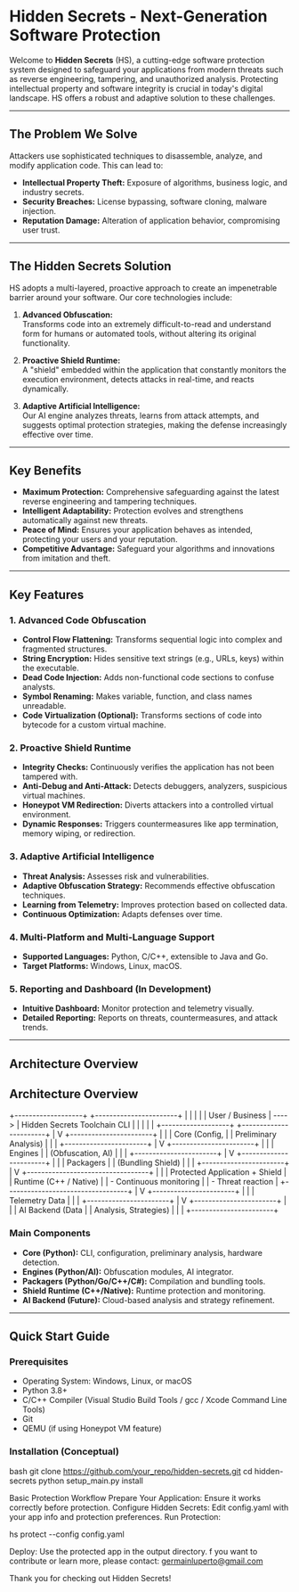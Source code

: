 # Hidden Secrets - Next-Generation Software Protection

Welcome to **Hidden Secrets** (HS), a cutting-edge software protection system designed to safeguard your applications from modern threats such as reverse engineering, tampering, and unauthorized analysis. Protecting intellectual property and software integrity is crucial in today's digital landscape. HS offers a robust and adaptive solution to these challenges.

---

## The Problem We Solve

Attackers use sophisticated techniques to disassemble, analyze, and modify application code. This can lead to:

- **Intellectual Property Theft:** Exposure of algorithms, business logic, and industry secrets.  
- **Security Breaches:** License bypassing, software cloning, malware injection.  
- **Reputation Damage:** Alteration of application behavior, compromising user trust.

---

## The Hidden Secrets Solution

HS adopts a multi-layered, proactive approach to create an impenetrable barrier around your software. Our core technologies include:

1. **Advanced Obfuscation:**  
   Transforms code into an extremely difficult-to-read and understand form for humans or automated tools, without altering its original functionality.

2. **Proactive Shield Runtime:**  
   A "shield" embedded within the application that constantly monitors the execution environment, detects attacks in real-time, and reacts dynamically.

3. **Adaptive Artificial Intelligence:**  
   Our AI engine analyzes threats, learns from attack attempts, and suggests optimal protection strategies, making the defense increasingly effective over time.

---

## Key Benefits

- **Maximum Protection:** Comprehensive safeguarding against the latest reverse engineering and tampering techniques.  
- **Intelligent Adaptability:** Protection evolves and strengthens automatically against new threats.  
- **Peace of Mind:** Ensures your application behaves as intended, protecting your users and your reputation.  
- **Competitive Advantage:** Safeguard your algorithms and innovations from imitation and theft.

---

## Key Features

### 1. Advanced Code Obfuscation

- **Control Flow Flattening:** Transforms sequential logic into complex and fragmented structures.  
- **String Encryption:** Hides sensitive text strings (e.g., URLs, keys) within the executable.  
- **Dead Code Injection:** Adds non-functional code sections to confuse analysts.  
- **Symbol Renaming:** Makes variable, function, and class names unreadable.  
- **Code Virtualization (Optional):** Transforms sections of code into bytecode for a custom virtual machine.

### 2. Proactive Shield Runtime

- **Integrity Checks:** Continuously verifies the application has not been tampered with.  
- **Anti-Debug and Anti-Attack:** Detects debuggers, analyzers, suspicious virtual machines.  
- **Honeypot VM Redirection:** Diverts attackers into a controlled virtual environment.  
- **Dynamic Responses:** Triggers countermeasures like app termination, memory wiping, or redirection.

### 3. Adaptive Artificial Intelligence

- **Threat Analysis:** Assesses risk and vulnerabilities.  
- **Adaptive Obfuscation Strategy:** Recommends effective obfuscation techniques.  
- **Learning from Telemetry:** Improves protection based on collected data.  
- **Continuous Optimization:** Adapts defenses over time.

### 4. Multi-Platform and Multi-Language Support

- **Supported Languages:** Python, C/C++, extensible to Java and Go.  
- **Target Platforms:** Windows, Linux, macOS.

### 5. Reporting and Dashboard (In Development)

- **Intuitive Dashboard:** Monitor protection and telemetry visually.  
- **Detailed Reporting:** Reports on threats, countermeasures, and attack trends.

---

## Architecture Overview

## Architecture Overview

+-------------------+       +-----------------------+
|                   |       |                       |
| User / Business   | ----> | Hidden Secrets Toolchain CLI |
|                   |       |                       |
+-------------------+       +-----------------------+
                                |
                                V
                       +-----------------------+
                       |                       |
                       | Core (Config,          |
                       | Preliminary Analysis)  |
                       |                       |
                       +-----------------------+
                                |
                                V
                       +-----------------------+
                       |                       |
                       | Engines                |
                       | (Obfuscation, AI)      |
                       |                       |
                       +-----------------------+
                                |
                                V
                       +-----------------------+
                       |                       |
                       | Packagers              |
                       | (Bundling Shield)      |
                       |                       |
                       +-----------------------+
                                |
                                V
                +----------------------------------+
                |                                  |
                | Protected Application + Shield   |
                | Runtime (C++ / Native)            |
                |  - Continuous monitoring          |
                |  - Threat reaction                |
                +----------------------------------+
                                |
                                V
                       +-----------------------+
                       |                       |
                       | Telemetry Data         |
                       |                       |
                       +-----------------------+
                                |
                                V
                       +-----------------------+
                       |                       |
                       | AI Backend (Data       |
                       | Analysis, Strategies)  |
                       |                       |
                       +-----------------------+





### Main Components

- **Core (Python):** CLI, configuration, preliminary analysis, hardware detection.  
- **Engines (Python/AI):** Obfuscation modules, AI integrator.  
- **Packagers (Python/Go/C++/C#):** Compilation and bundling tools.  
- **Shield Runtime (C++/Native):** Runtime protection and monitoring.  
- **AI Backend (Future):** Cloud-based analysis and strategy refinement.

---

## Quick Start Guide

### Prerequisites

- Operating System: Windows, Linux, or macOS  
- Python 3.8+  
- C/C++ Compiler (Visual Studio Build Tools / gcc / Xcode Command Line Tools)  
- Git  
- QEMU (if using Honeypot VM feature)

### Installation (Conceptual)

bash
git clone https://github.com/your_repo/hidden-secrets.git
cd hidden-secrets
python setup_main.py install


Basic Protection Workflow
Prepare Your Application: Ensure it works correctly before protection.
Configure Hidden Secrets: Edit config.yaml with your app info and protection preferences.
Run Protection:

hs protect --config config.yaml

Deploy: Use the protected app in the output directory.
f you want to contribute or learn more, please contact: germainluperto@gmail.com 

Thank you for checking out Hidden Secrets!
